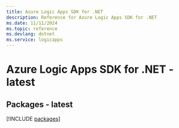 ```yaml
---
title: Azure Logic Apps SDK for .NET
description: Reference for Azure Logic Apps SDK for .NET
ms.date: 11/11/2024
ms.topic: reference
ms.devlang: dotnet
ms.service: logicapps
---
```

# Azure Logic Apps SDK for .NET - latest
## Packages - latest
[!INCLUDE [packages](logic-apps-index.md)]